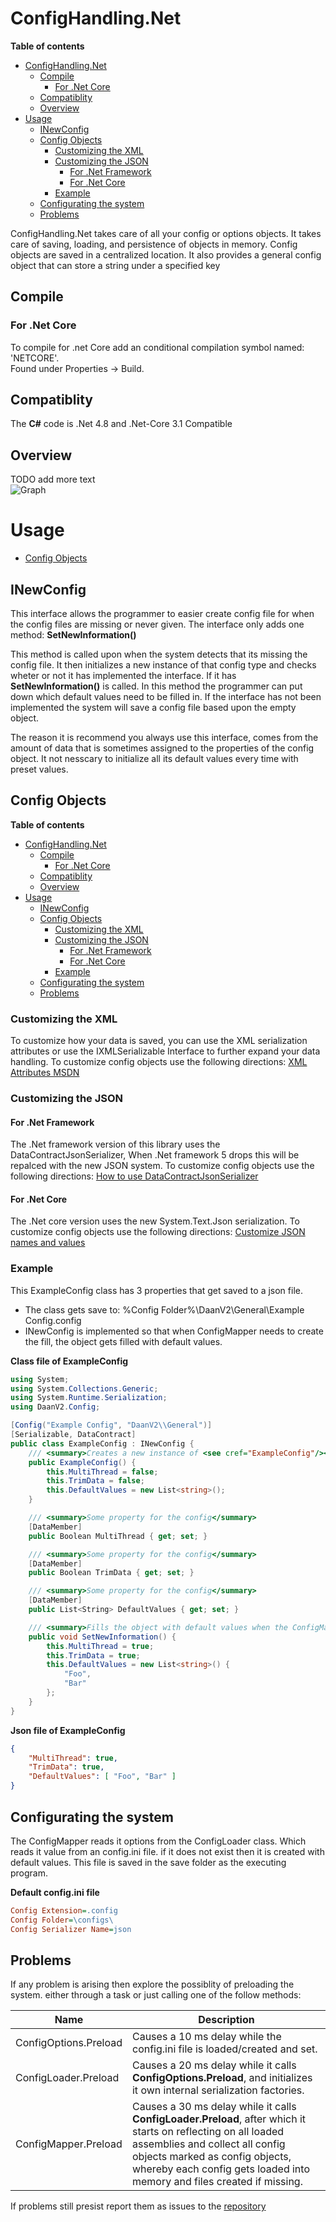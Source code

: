 # ConfigHandling.Net

**Table of contents**
- [ConfigHandling.Net](#confighandlingnet)
  - [Compile](#compile)
    - [For .Net Core](#for-net-core)
  - [Compatiblity](#compatiblity)
  - [Overview](#overview)
- [Usage](#usage)
  - [INewConfig](#inewconfig)
  - [Config Objects](#config-objects)
    - [Customizing the XML](#customizing-the-xml)
    - [Customizing the JSON](#customizing-the-json)
      - [For .Net Framework](#for-net-framework)
      - [For .Net Core](#for-net-core-1)
    - [Example](#example)
  - [Configurating the system](#configurating-the-system)
  - [Problems](#problems)

ConfigHandling.Net takes care of all your config or options objects.
It takes care of saving, loading, and persistence of objects in memory.
Config objects are saved in a centralized location.
It also provides a general config object that can store a string under a specified key

## Compile

### For .Net Core

To compile for .net Core add an conditional compilation symbol named: 'NETCORE'.  
Found under Properties -> Build.

## Compatiblity

The **C#** code is .Net 4.8 and .Net-Core 3.1 Compatible

## Overview

TODO add more text  
![Graph](https://raw.githubusercontent.com/DaanV2/ConfigHandling.Net-Master/master/Documentation/Graph%20Overview.png)


# Usage

* [Config Objects](./Documentation/ConfigObjects.md)

## INewConfig

This interface allows the programmer to easier create config file for when the config files are missing or never given. The interface only adds one method: **SetNewInformation()**

This method is called upon when the system detects that its missing the config file. It then initializes a new instance of that config type and checks wheter or not it has implemented the interface. If it has **SetNewInformation()** is called. In this method the programmer can put down which default values need to be filled in. If the interface has not been implemented the system will save a config file based upon the empty object.

The reason it is recommend you always use this interface, comes from the amount of data that is sometimes assigned to the properties of the config object.
It not nesscary to initialize all its default values every time with preset values.

## Config Objects

**Table of contents**
- [ConfigHandling.Net](#confighandlingnet)
  - [Compile](#compile)
    - [For .Net Core](#for-net-core)
  - [Compatiblity](#compatiblity)
  - [Overview](#overview)
- [Usage](#usage)
  - [INewConfig](#inewconfig)
  - [Config Objects](#config-objects)
    - [Customizing the XML](#customizing-the-xml)
    - [Customizing the JSON](#customizing-the-json)
      - [For .Net Framework](#for-net-framework)
      - [For .Net Core](#for-net-core-1)
    - [Example](#example)
  - [Configurating the system](#configurating-the-system)
  - [Problems](#problems)

### Customizing the XML
To customize how your data is saved, you can use the XML serialization attributes or use the IXMLSerializable Interface to further expand your data handling.
To customize config objects use the following directions: [XML Attributes MSDN](https://docs.microsoft.com/en-us/dotnet/standard/serialization/controlling-xml-serialization-using-attributes)

### Customizing the JSON

#### For .Net Framework
The .Net framework version of this library uses the DataContractJsonSerializer, When .Net framework 5 drops this will be repalced with the new JSON system.
To customize config objects use the following directions: [How to use DataContractJsonSerializer](https://docs.microsoft.com/en-us/dotnet/framework/wcf/feature-details/how-to-serialize-and-deserialize-json-data)

#### For .Net Core
The .Net core version uses the new System.Text.Json serialization. To customize config objects use the following directions: [Customize JSON names and values](https://docs.microsoft.com/en-us/dotnet/standard/serialization/system-text-json-how-to?view=netcore-3.1#customize-json-names-and-values)

### Example

This ExampleConfig class has 3 properties that get saved to a json file.
* The class gets save to: %Config Folder%\DaanV2\General\Example Config.config
* INewConfig is implemented so that when ConfigMapper needs to create the fill, the object gets filled with default values.

**Class file of ExampleConfig**
```cs
using System;
using System.Collections.Generic;
using System.Runtime.Serialization;
using DaanV2.Config;

[Config("Example Config", "DaanV2\\General")]
[Serializable, DataContract]
public class ExampleConfig : INewConfig {
	/// <summary>Creates a new instance of <see cref="ExampleConfig"/></summary>
	public ExampleConfig() {
		this.MultiThread = false;
		this.TrimData = false;
		this.DefaultValues = new List<string>();
	}

	/// <summary>Some property for the config</summary>
    [DataMember]
	public Boolean MultiThread { get; set; }

	/// <summary>Some property for the config</summary>
	[DataMember]
	public Boolean TrimData { get; set; }

	/// <summary>Some property for the config</summary>
	[DataMember]
	public List<String> DefaultValues { get; set; }

	/// <summary>Fills the object with default values when the ConfigMapper cannot find the file containing the data</summary>
	public void SetNewInformation() {
		this.MultiThread = true;
		this.TrimData = true;
		this.DefaultValues = new List<string>() {
			"Foo",
			"Bar"
		};
	}
}
```

**Json file of ExampleConfig**
```Json
{
	"MultiThread": true,
	"TrimData": true,
	"DefaultValues": [ "Foo", "Bar" ]
}
```

## Configurating the system
The ConfigMapper reads it options from the ConfigLoader class. Which reads it value from an config.ini file.
if it does not exist then it is created with default values. This file is saved in the save folder as the executing program.

**Default config.ini file**
```ini
Config Extension=.config
Config Folder=\configs\
Config Serializer Name=json
```

## Problems

If any problem is arising then explore the possiblity of preloading the system. either through a task or just calling one of the follow methods:

|Name|Description|
|---|---|
|ConfigOptions.Preload|Causes a 10 ms delay while the config.ini file is loaded/created and set.|
|ConfigLoader.Preload|Causes a 20 ms delay while it calls **ConfigOptions.Preload**, and initializes it own internal serialization factories.|
|ConfigMapper.Preload|Causes a 30 ms delay while it calls **ConfigLoader.Preload**, after which it starts on reflecting on all loaded assemblies and collect all config objects marked as config objects, whereby each config gets loaded into memory and files created if missing.|

If problems still presist report them as issues to the [repository](https://github.com/DaanV2/Config-Handling.Net)
